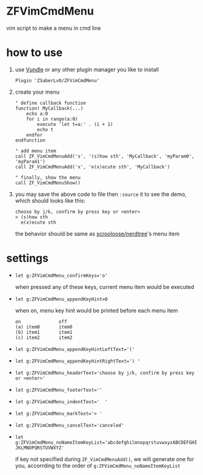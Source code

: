 # ZFVimCmdMenu

vim script to make a menu in cmd line

# how to use

1. use [Vundle](https://github.com/VundleVim/Vundle.vim) or any other plugin manager you like to install

    ```
    Plugin 'ZSaberLv0/ZFVimCmdMenu'
    ```

1. create your menu

    ```
    " define callback function
    function! MyCallback(...)
        echo a:0
        for i in range(a:0)
            execute 'let t=a:' . (i + 1)
            echo t
        endfor
    endfunction

    " add menu item
    call ZF_VimCmdMenuAdd('s', '(s)how sth', 'MyCallback', 'myParam0', 'myParam1')
    call ZF_VimCmdMenuAdd('x', 'e(x)ecute sth', 'MyCallback')

    " finally, show the menu
    call ZF_VimCmdMenuShow()
    ```

1. you may save the above code to file then `:source` it to see the demo,
    which should looks like this:

    ```
    choose by j/k, confirm by press key or <enter>
    > (s)how sth
      e(x)ecute sth
    ```

    the behavior should be same as [scrooloose/nerdtree](https://github.com/scrooloose/nerdtree)'s menu item

# settings

* `let g:ZFVimCmdMenu_confirmKeys='o'`

    when pressed any of these keys, current menu item would be executed

* `let g:ZFVimCmdMenu_appendKeyHint=0`

    when on, menu key hint would be printed before each menu item

    ```
    on              off
    (a) item0       item0
    (b) item1       item1
    (c) item2       item2
    ```

* `let g:ZFVimCmdMenu_appendKeyHintLeftText='('`
* `let g:ZFVimCmdMenu_appendKeyHintRightText=') '`
* `let g:ZFVimCmdMenu_headerText='choose by j/k, confirm by press key or <enter>'`
* `let g:ZFVimCmdMenu_footerText=''`
* `let g:ZFVimCmdMenu_indentText='  '`
* `let g:ZFVimCmdMenu_markText='> '`
* `let g:ZFVimCmdMenu_cancelText='canceled'`
* `let g:ZFVimCmdMenu_noNameItemKeyList='abcdefghilmnopqrstuvwxyzABCDEFGHIJKLMNOPQRSTUVWXYZ'`

    if key not specified during `ZF_VimCmdMenuAdd()`,
    we will generate one for you,
    accorrding to the order of `g:ZFVimCmdMenu_noNameItemKeyList`

